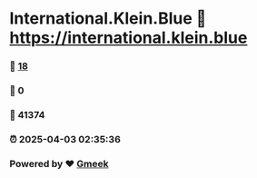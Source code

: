 # International.Klein.Blue :link: https://international.klein.blue 
### :page_facing_up: [18](https://international.klein.blue/tag.html) 
### :speech_balloon: 0 
### :hibiscus: 41374 
### :alarm_clock: 2025-04-03 02:35:36 
### Powered by :heart: [Gmeek](https://github.com/Meekdai/Gmeek)
